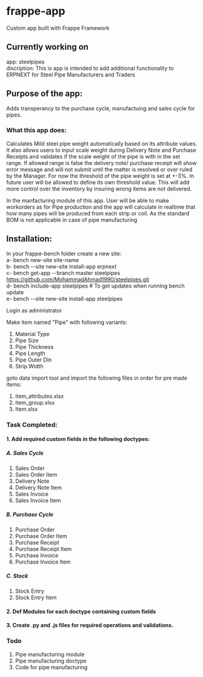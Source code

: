 # frappe-app
Custom app built with Frappe Framework

## Currently working on
app: steelpipes  
discription: This is app is intended to add additional functionality to ERPNEXT for Steel Pipe Manufacturers and Traders  

## Purpose of the app:
Adds transperancy to the purchase cycle, manufactuing and sales cycle for pipes.
### What this app does:
Calculates Mild steel pipe weight automatically based on its attribute values. It also allows users to input scale weight during Delivery Note and Purchase Receipts and validates if the scale weight of the pipe is with in the set range. If allowed range is false the delivery note/ purchase receipt will show error message and will not submit until the matter is resolved or over ruled by the Manager. For now the threshold of the pipe weight is set at +-3%. In future user will be allowed to define its own threshold value. This will add more control over the inventory by insuring wrong items are not delivered. 

In the manfacturing module of this app. User will be able to make workorders as for Pipe production and the app will calculate in realtime that how many pipes will be produced from each strip or coil. As the standard BOM is not applicable in case of pipe manufacturing 


## Installation:
In your frappe-bench folder create a new site:  
  a-  bench new-site site-name  
  b-  bench --site new-site install-app erpnext  
  c-  bench get-app --branch master steelpipes https://github.com/MohammadAhmad1990/steelpipes.git  
  d-  bench include-app steelpipes # To get updates when running bench update  
  e-  bench --site new-site install-app steelpipes  

Login as administrator

Make item named "Pipe" with following variants:
1. Material Type
2. Pipe Size
3. Pipe Thickness
4. Pipe Length
5. Pipe Outer Din
6. Strip.Width 

goto data import tool and import the following files in order for pre made items:
1. item_attributes.xlsx
2. item_group.xlsx
3. Item.xlsx

### Task Completed:
#### 1. Add required custom fields in the following doctypes:
#####  A. Sales Cycle
  1. Sales Order
  2. Sales Order Item
  3. Delivery Note 
  4. Delivery Note Item
  5. Sales Invoice
  6. Sales Invoice Item

#####  B. Purchase Cycle
  1. Purchase Order 
  2. Purchase Order Item
  3. Purchase Receipt
  4. Purchase Receipt Item
  5. Purchase Invoice
  6. Purchase Invoice Item

#####  C. Stock
  1. Stock Entry 
  2. Stock Entry Item

#### 2. Def Modules for each doctype containing custom fields
#### 3. Create .py and .js files for required operations and validations.

### Todo
1. Pipe manufacturing module
2. Pipe manufacturing doctype
3. Code for pipe manufacturing 